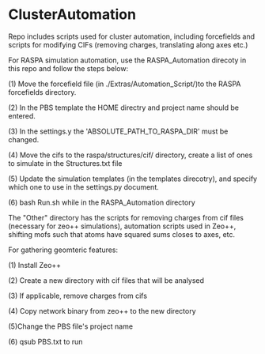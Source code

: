 # ClusterAutomation
Repo includes scripts used for cluster automation, including forcefields and scripts for modifying CIFs (removing charges, translating along axes etc.)


For RASPA simulation automation, use the RASPA_Automation direcoty in this repo and follow the steps below:

(1) Move the forcefield file (in ./Extras/Automation_Script/)to the RASPA forcefields directory.

(2) In the PBS template the HOME directry and project name should be entered.

(3) In the settings.y the 'ABSOLUTE_PATH_TO_RASPA_DIR' must be changed.

(4) Move the cifs to the raspa/structures/cif/ directory, create a list of ones to simulate in the Structures.txt file

(5) Update the simulation templates (in the templates direcotry), and specify which one to use in the settings.py document.

(6) bash Run.sh while in the RASPA_Automation directory



The "Other" directory has the scripts for removing charges from cif files (necessary for zeo++ simulations), automation scripts used in Zeo++, shifting mofs such that atoms have squared sums closes to axes, etc. 






For gathering geomteric features:

(1) Install Zeo++

(2) Create a new directory with cif files that will be analysed

(3) If applicable, remove charges from cifs

(4) Copy network binary from zeo++ to the new directory

(5)Change the PBS file's project name

(6) qsub PBS.txt to run
